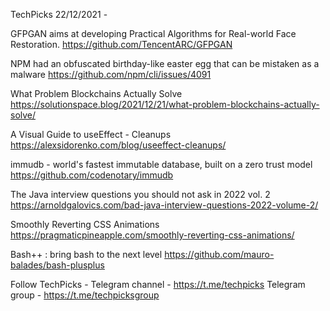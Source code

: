 TechPicks 22/12/2021 -

GFPGAN aims at developing Practical Algorithms for Real-world Face Restoration.
https://github.com/TencentARC/GFPGAN

NPM had an obfuscated birthday-like easter egg that can be mistaken as a malware
https://github.com/npm/cli/issues/4091

What Problem Blockchains Actually Solve
https://solutionspace.blog/2021/12/21/what-problem-blockchains-actually-solve/

A Visual Guide to useEffect - Cleanups
https://alexsidorenko.com/blog/useeffect-cleanups/

immudb - world's fastest immutable database, built on a zero trust model
https://github.com/codenotary/immudb

The Java interview questions you should not ask in 2022 vol. 2
https://arnoldgalovics.com/bad-java-interview-questions-2022-volume-2/

Smoothly Reverting CSS Animations
https://pragmaticpineapple.com/smoothly-reverting-css-animations/

Bash++ : bring bash to the next level
https://github.com/mauro-balades/bash-plusplus

Follow TechPicks -
Telegram channel - https://t.me/techpicks
Telegram group - https://t.me/techpicksgroup